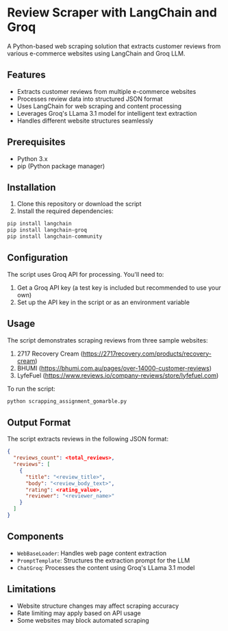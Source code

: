 # Review Scraper with LangChain and Groq

A Python-based web scraping solution that extracts customer reviews from various e-commerce websites using LangChain and Groq LLM.

## Features

- Extracts customer reviews from multiple e-commerce websites
- Processes review data into structured JSON format
- Uses LangChain for web scraping and content processing
- Leverages Groq's LLama 3.1 model for intelligent text extraction
- Handles different website structures seamlessly

## Prerequisites

- Python 3.x
- pip (Python package manager)

## Installation

1. Clone this repository or download the script
2. Install the required dependencies:

```bash
pip install langchain
pip install langchain-groq
pip install langchain-community
```

## Configuration

The script uses Groq API for processing. You'll need to:

1. Get a Groq API key (a test key is included but recommended to use your own)
2. Set up the API key in the script or as an environment variable

## Usage

The script demonstrates scraping reviews from three sample websites:

1. 2717 Recovery Cream (https://2717recovery.com/products/recovery-cream)
2. BHUMI (https://bhumi.com.au/pages/over-14000-customer-reviews)
3. LyfeFuel (https://www.reviews.io/company-reviews/store/lyfefuel.com)

To run the script:

```bash
python scrapping_assignment_gomarble.py
```

## Output Format

The script extracts reviews in the following JSON format:

```json
{
  "reviews_count": <total_reviews>,
  "reviews": [
    {
      "title": "<review_title>",
      "body": "<review_body_text>",
      "rating": <rating_value>,
      "reviewer": "<reviewer_name>"
    }
  ]
}
```

## Components

- `WebBaseLoader`: Handles web page content extraction
- `PromptTemplate`: Structures the extraction prompt for the LLM
- `ChatGroq`: Processes the content using Groq's LLama 3.1 model

## Limitations

- Website structure changes may affect scraping accuracy
- Rate limiting may apply based on API usage
- Some websites may block automated scraping


